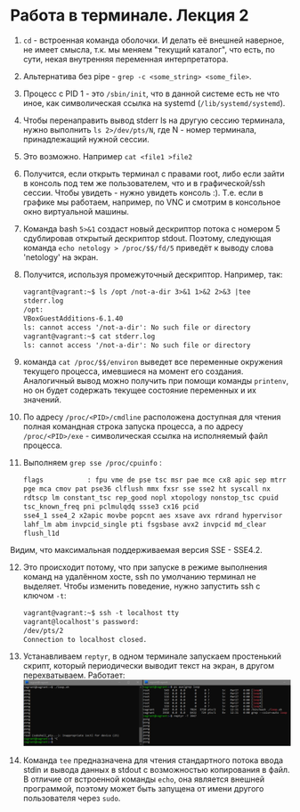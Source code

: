 # Работа в терминале. Лекция 2
1. `cd` - встроенная команда оболочки. И делать её внешней наверное, не имеет смысла, т.к. мы меняем "текущий каталог", что есть, по сути, некая внутренняя переменная интерпретатора.


2. Альтернатива без pipe -  `grep -c <some_string> <some_file>`.


3. Процесс с PID 1 - это `/sbin/init`, что в данной системе есть не что иное, как символическая ссылка на systemd (`/lib/systemd/systemd`).


4. Чтобы перенаправить вывод stderr ls на другую сессию терминала, нужно выполнить `ls 2>/dev/pts/N`, где N - номер терминала, принадлежащий нужной сессии. 


5. Это возможно. Например `cat <file1 >file2`


6. Получится, если открыть терминал с правами root, либо если зайти в консоль под тем же пользователем, что и в графической/ssh сессии.
Чтобы увидеть - нужно увидеть консоль :). Т.е. если в графике мы работаем, например, по VNC и смотрим в консольное окно виртуальной машины.


7. Команда bash `5>&1` создаст новый дескриптор потока с номером 5 сдублировав открытый дескриптор stdout. Поэтому, следующая команда `echo netology > /proc/$$/fd/5` приведёт к выводу слова 'netology' на экран. 


8. Получится, используя промежуточный дескриптор. Например, так:
    ```
    vagrant@vagrant:~$ ls /opt /not-a-dir 3>&1 1>&2 2>&3 |tee stderr.log
    /opt:
    VBoxGuestAdditions-6.1.40
    ls: cannot access '/not-a-dir': No such file or directory
    vagrant@vagrant:~$ cat stderr.log
    ls: cannot access '/not-a-dir': No such file or directory
    ```


9. команда `cat /proc/$$/environ` выведет все переменные окружения текущего процесса, имевшиеся на момент его создания.
Аналогичный вывод можно получить при помощи команды `printenv`, но он будет содержать текущее состояние переменных и их значений.


10. По адресу `/proc/<PID>/cmdline` расположена доступная для чтения полная командная строка запуска процесса, а по адресу `/proc/<PID>/exe` - символическая ссылка на исполняемый файл процесса.


11.  Выполняем `grep sse /proc/cpuinfo` :

        ```vagrant@vagrant:~$ grep sse /proc/cpuinfo
        flags           : fpu vme de pse tsc msr pae mce cx8 apic sep mtrr pge mca cmov pat pse36 clflush mmx fxsr sse sse2 ht syscall nx rdtscp lm constant_tsc rep_good nopl xtopology nonstop_tsc cpuid tsc_known_freq pni pclmulqdq ssse3 cx16 pcid
        sse4_1 sse4_2 x2apic movbe popcnt aes xsave avx rdrand hypervisor lahf_lm abm invpcid_single pti fsgsbase avx2 invpcid md_clear flush_l1d
        ```
Видим, что максимальная поддерживаемая версия SSE - SSE4.2.

12. Это происходит потому, что при запуске в режиме выполнения команд на удалённом хосте, ssh по умолчанию терминал не выделяет. Чтобы изменить поведение, нужно запустить ssh с ключом `-t`:
    ```
    vagrant@vagrant:~$ ssh -t localhost tty
    vagrant@localhost's password:
    /dev/pts/2
    Connection to localhost closed.
    ```
13. Устанавливаем `reptyr`, в одном терминале запускаем простенький скрипт, который периодически выводит текст на экран, в другом перехватываем. Работает:
    ![reptyr](../img/reptyr.png)

14. Команда `tee` предназначена для чтения стандартного потока ввода stdin и вывода данных в stdout с возможностью копирования в файл. В отличие от встроенной команды `echo`, она является внешней программой, поэтому может быть запущена от имени другого пользователя через `sudo`.